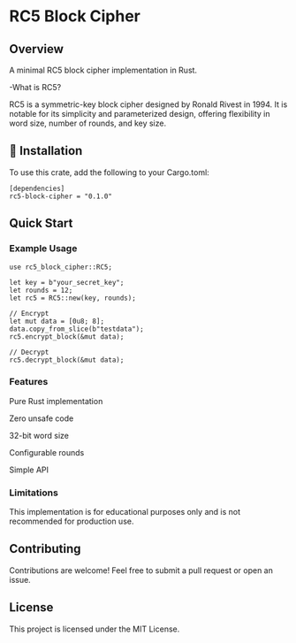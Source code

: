 
# RC5 Block Cipher

## Overview




A minimal RC5 block cipher implementation in Rust.

-What is RC5?


RC5 is a symmetric-key block cipher designed by Ronald Rivest in 1994. It is notable for its simplicity and parameterized design, offering flexibility in word size, number of rounds, and key size.


## 🚀 Installation

To use this crate, add the following to your Cargo.toml:
```
[dependencies]
rc5-block-cipher = "0.1.0"

```

## Quick Start

### Example Usage

```
use rc5_block_cipher::RC5;

let key = b"your_secret_key";
let rounds = 12;
let rc5 = RC5::new(key, rounds);

// Encrypt
let mut data = [0u8; 8];
data.copy_from_slice(b"testdata");
rc5.encrypt_block(&mut data);

// Decrypt
rc5.decrypt_block(&mut data);

```


### Features

Pure Rust implementation

Zero unsafe code

32-bit word size

Configurable rounds

Simple API


### Limitations

This implementation is for educational purposes only and is not recommended for production use.

## Contributing

Contributions are welcome! Feel free to submit a pull request or open an issue.

## License

This project is licensed under the MIT License.
